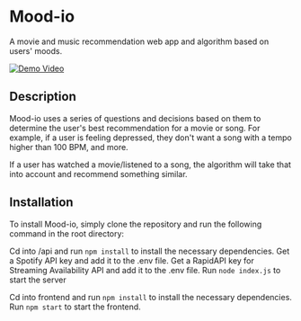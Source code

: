 # Mood-io
 A movie and music recommendation web app and algorithm based on users' moods.


[![Demo Video](demos/demo.gif)](demos/demo.mp4)


## Description

Mood-io uses a series of questions and decisions based on them to determine the user's best recommendation for a movie or song. For example, if a user is feeling depressed, they don't want a song with a tempo higher than 100 BPM, and more.

If a user has watched a movie/listened to a song, the algorithm will take that into account and recommend something similar.

## Installation

To install Mood-io, simply clone the repository and run the following command in the root directory:

Cd into /api and run `npm install` to install the necessary dependencies.
Get a Spotify API key and add it to the .env file.
Get a RapidAPI key for Streaming Availability API and add it to the .env file.
Run `node index.js` to start the server

Cd into frontend and run `npm install` to install the necessary dependencies.
Run `npm start` to start the frontend.